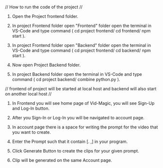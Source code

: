 // How to run the code of the project //

1. Open the Project frontend folder.

2. In project Frontend folder open "Frontend" folder open the terminal in VS-Code and type command ( cd project frontend/ cd frontend/ npm start ).

3. In project Frontend folder open "Backend" folder open the terminal in VS-Code and type command ( cd project frontend/ cd backend/ npm start ).

4. Now open Project Backend folder.

5. In project Backend folder open the terminal in VS-Code and type command ( cd project backend/ combine python.py ).


// frontend of project will be started at local host and backend will also start on another local host //

1. In Frontend you will see home page of Vid-Magic, you will see Sign-Up and Log-In button.

2. After you Sign-In or Log-In you will be navigated to account page.

3. In account page there is a space for writing the prompt for the video that you want to create.

4. Enter the Prompt such that it contain [. ,] in your program.

5. Click Generate Button to create the clips for your given prompt.

6. Clip will be generated on the same Account page.  
